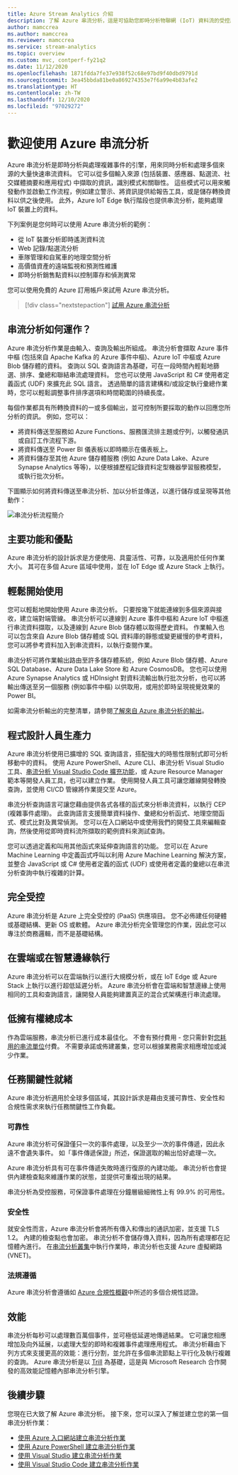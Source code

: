 ```yaml
---
title: Azure Stream Analytics 介紹
description: 了解 Azure 串流分析，這是可協助您即時分析物聯網 (IoT) 資料流的受控服務。
author: mamccrea
ms.author: mamccrea
ms.reviewer: mamccrea
ms.service: stream-analytics
ms.topic: overview
ms.custom: mvc, contperf-fy21q2
ms.date: 11/12/2020
ms.openlocfilehash: 1871fdda7fe37e938f52c68e97bd9f40dbd9791d
ms.sourcegitcommit: 3ea45bbda81be0a869274353e7f6a99e4b83afe2
ms.translationtype: HT
ms.contentlocale: zh-TW
ms.lasthandoff: 12/10/2020
ms.locfileid: "97029272"
---
```

# <a name="welcome-to-azure-stream-analytics"></a>歡迎使用 Azure 串流分析

Azure 串流分析是即時分析與處理複雜事件的引擎，用來同時分析和處理多個來源的大量快速串流資料。 它可以從多個輸入來源 (包括裝置、感應器、點選流、社交媒體摘要和應用程式) 中擷取的資訊，識別模式和關聯性。 這些模式可以用來觸發動作並啟動工作流程，例如建立警示、將資訊提供給報告工具，或是儲存轉換資料以供之後使用。 此外，Azure IoT Edge 執行階段也提供串流分析，能夠處理 IoT 裝置上的資料。

下列案例是您何時可以使用 Azure 串流分析的範例：

* 從 IoT 裝置分析即時遙測資料流
* Web 記錄/點選流分析
* 車隊管理和自駕車的地理空間分析
* 高價值資產的遠端監視和預測性維護
* 即時分析銷售點資料以控制庫存和偵測異常

您可以使用免費的 Azure 訂用帳戶來試用 Azure 串流分析。

> [!div class="nextstepaction"]
> [試用 Azure 串流分析](https://azure.microsoft.com/services/stream-analytics/)

## <a name="how-does-stream-analytics-work"></a>串流分析如何運作？

Azure 串流分析作業是由輸入、查詢及輸出所組成。 串流分析會擷取 Azure 事件中樞 (包括來自 Apache Kafka 的 Azure 事件中樞)、Azure IoT 中樞或 Azure Blob 儲存體的資料。 查詢以 SQL 查詢語言為基礎，可在一段時間內輕鬆地篩選、排序、彙總和聯結串流處理資料。 您也可以使用 JavaScript 和 C# 使用者定義函式 (UDF) 來擴充此 SQL 語言。 透過簡單的語言建構和/或設定執行彙總作業時，您可以輕鬆調整事件排序選項和時間範圍的持續長度。

每個作業都具有所轉換資料的一或多個輸出，並可控制所要採取的動作以回應您所分析的資訊。 例如，您可以：

* 將資料傳送至服務如 Azure Functions、服務匯流排主題或佇列，以觸發通訊或自訂工作流程下游。
* 將資料傳送至 Power BI 儀表板以即時顯示在儀表板上。
* 將資料儲存至其他 Azure 儲存體服務 (例如 Azure Data Lake、Azure Synapse Analytics 等等)，以便根據歷程記錄資料定型機器學習服務模型，或執行批次分析。

下圖顯示如何將資料傳送至串流分析、加以分析並傳送，以進行儲存或呈現等其他動作：

![串流分析流程簡介](./media/stream-analytics-introduction/stream-analytics-e2e-pipeline.png)

## <a name="key-capabilities-and-benefits"></a>主要功能和優點

Azure 串流分析的設計訴求是方便使用、具靈活性、可靠，以及適用於任何作業大小。 其可在多個 Azure 區域中使用，並在 IoT Edge 或 Azure Stack 上執行。

## <a name="ease-of-getting-started"></a>輕鬆開始使用

您可以輕鬆地開始使用 Azure 串流分析。 只要按幾下就能連線到多個來源與接收，建立端對端管線。 串流分析可以連線到 Azure 事件中樞和 Azure IoT 中樞進行串流資料擷取，以及連線到 Azure Blob 儲存體以取得歷史資料。 作業輸入也可以包含來自 Azure Blob 儲存體或 SQL 資料庫的靜態或變更緩慢的參考資料，您可以將參考資料加入到串流資料，以執行查閱作業。

串流分析可將作業輸出路由至許多儲存體系統，例如 Azure Blob 儲存體、Azure SQL Database、Azure Data Lake Store 和 Azure CosmosDB。 您也可以使用 Azure Synapse Analytics 或 HDInsight 對資料流輸出執行批次分析，也可以將輸出傳送至另一個服務 (例如事件中樞) 以供取用，或用於即時呈現視覺效果的 Power BI。

如需串流分析輸出的完整清單，請參閱[了解來自 Azure 串流分析的輸出](stream-analytics-define-outputs.md)。

## <a name="programmer-productivity"></a>程式設計人員生產力

Azure 串流分析使用已擴增的 SQL 查詢語言，搭配強大的時態性限制式即可分析移動中的資料。 使用 Azure PowerShell、Azure CLI、串流分析 Visual Studio 工具、[串流分析 Visual Studio Code 擴充功能](quick-create-visual-studio-code.md)，或 Azure Resource Manager 範本等開發人員工具，也可以建立作業。 使用開發人員工具可讓您離線開發轉換查詢，並使用 CI/CD 管線將作業提交至 Azure。

串流分析查詢語言可讓您藉由提供各式各樣的函式來分析串流資料，以執行 CEP (複雜事件處理)。 此查詢語言支援簡單資料操作、彙總和分析函式、地理空間函式、模式比對及異常偵測。 您可以在入口網站中或使用我們的開發工具來編輯查詢，然後使用從即時資料流所擷取的範例資料來測試查詢。

您可以透過定義和叫用其他函式來延伸查詢語言的功能。 您可以在 Azure Machine Learning 中定義函式呼叫以利用 Azure Machine Learning 解決方案，並整合 JavaScript 或 C# 使用者定義的函式 (UDF) 或使用者定義的彙總以在串流分析查詢中執行複雜的計算。

## <a name="fully-managed"></a>完全受控

Azure 串流分析是 Azure 上完全受控的 (PaaS) 供應項目。 您不必佈建任何硬體或基礎結構、更新 OS 或軟體。 Azure 串流分析完全管理您的作業，因此您可以專注於商務邏輯，而不是基礎結構。


## <a name="run-in-the-cloud-or-on-the-intelligent-edge"></a>在雲端或在智慧邊緣執行

Azure 串流分析可以在雲端執行以進行大規模分析，或在 IoT Edge 或 Azure Stack 上執行以進行超低延遲分析。 Azure 串流分析會在雲端和智慧邊緣上使用相同的工具和查詢語言，讓開發人員能夠建置真正的混合式架構進行串流處理。 

## <a name="low-total-cost-of-ownership"></a>低擁有權總成本

作為雲端服務，串流分析已進行成本最佳化。 不會有預付費用 - 您只需針對[您耗用的串流單位](stream-analytics-streaming-unit-consumption.md)付費。 不需要承諾或佈建叢集，您可以根據業務需求相應增加或減少作業。

## <a name="mission-critical-ready"></a>任務關鍵性就緒

Azure 串流分析適用於全球多個區域，其設計訴求是藉由支援可靠性、安全性和合規性需求來執行任務關鍵性工作負載。

### <a name="reliability"></a>可靠性

Azure 串流分析可保證僅只一次的事件處理，以及至少一次的事件傳遞，因此永遠不會遺失事件。 如「事件傳遞保證」所述，保證選取的輸出恰好處理一次。

Azure 串流分析具有可在事件傳遞失敗時進行復原的內建功能。 串流分析也會提供內建檢查點來維護作業的狀態，並提供可重複出現的結果。

串流分析為受控服務，可保證事件處理在分鐘層級細微性上有 99.9% 的可用性。 

### <a name="security"></a>安全性

就安全性而言，Azure 串流分析會將所有傳入和傳出的通訊加密，並支援 TLS 1.2。 內建的檢查點也會加密。 串流分析不會儲存傳入資料，因為所有處理都在記憶體內進行。 在[串流分析叢集](./cluster-overview.md)中執行作業時，串流分析也支援 Azure 虛擬網路 (VNET)。

### <a name="compliance"></a>法規遵循

Azure 串流分析會遵循如 [Azure 合規性概觀](https://gallery.technet.microsoft.com/Overview-of-Azure-c1be3942)中所述的多個合規性認證。 

## <a name="performance"></a>效能

串流分析每秒可以處理數百萬個事件，並可極低延遲地傳遞結果。 它可讓您相應增加及向外延展，以處理大型的即時和複雜事件處理應用程式。 串流分析藉由下列方式來支援更高的效能：進行分割，並允許在多個串流節點上平行化及執行複雜的查詢。 Azure 串流分析是以 [Trill](https://github.com/Microsoft/Trill) 為基礎，這是與 Microsoft Research 合作開發的高效能記憶體內部串流分析引擎。

## <a name="next-steps"></a>後續步驟

您現在已大致了解 Azure 串流分析。 接下來，您可以深入了解並建立您的第一個串流分析作業：

* [使用 Azure 入口網站建立串流分析作業](stream-analytics-quick-create-portal.md)
* [使用 Azure PowerShell 建立串流分析作業](stream-analytics-quick-create-powershell.md)
* [使用 Visual Studio 建立串流分析作業](stream-analytics-quick-create-vs.md)
* [使用 Visual Studio Code 建立串流分析作業](quick-create-visual-studio-code.md)
